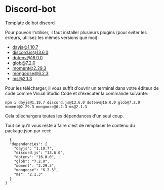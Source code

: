 # Discord-bot

Template de bot discord

Pour pouvoir l'utiliser, il faut installer plusieurs plugins (pour éviter les erreurs, utilisez les mêmes versions que moi):  
  - dayjs@1.10.7  
  - discord.js@13.6.0  
  - dotenv@16.0.0  
  - glob@7.2.0  
  - moment@2.29.3  
  - mongoose@6.2.3  
  - ms@2.1.3  

Pour les télécharger, il vous suffit d'ouvrir un terminal dans votre éditeur de code comme Visual Studio Code et d'éxécuter la commande suivante:
```
npm i dayjs@1.10.7 discord.js@13.6.0 dotenv@16.0.0 glob@7.2.0 moment@2.29.3 mongoose@6.2.3 ms@2.1.3
```

Cela téléchargera toutes les dépendances d'un seul coup.

Tout ce qu'il vous reste à faire c'est de remplacer le contenu du package.json par ceci:
```
  {
  "dependencies": {
    "dayjs": "1.10.7",
    "discord.js": "13.6.0",
    "dotenv": "16.0.0",
    "glob": "7.2.0",
    "moment": "2.29.3",
    "mongoose": "6.2.3",
    "ms": "2.1.3"
  }
}
```
